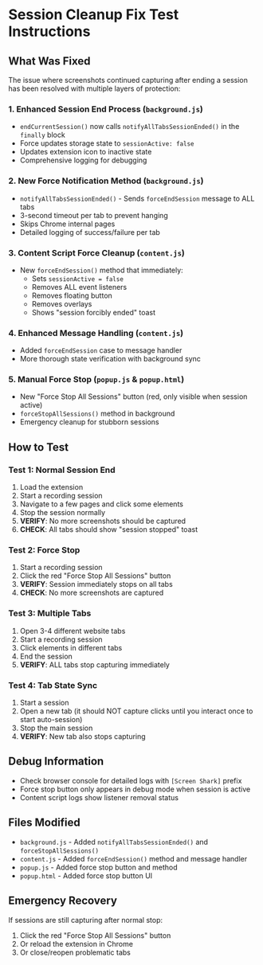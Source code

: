 # Session Cleanup Fix Test Instructions

## What Was Fixed
The issue where screenshots continued capturing after ending a session has been resolved with multiple layers of protection:

### 1. **Enhanced Session End Process** (`background.js`)
- `endCurrentSession()` now calls `notifyAllTabsSessionEnded()` in the `finally` block
- Force updates storage state to `sessionActive: false`
- Updates extension icon to inactive state
- Comprehensive logging for debugging

### 2. **New Force Notification Method** (`background.js`)
- `notifyAllTabsSessionEnded()` - Sends `forceEndSession` message to ALL tabs
- 3-second timeout per tab to prevent hanging
- Skips Chrome internal pages
- Detailed logging of success/failure per tab

### 3. **Content Script Force Cleanup** (`content.js`)
- New `forceEndSession()` method that immediately:
  - Sets `sessionActive = false`
  - Removes ALL event listeners
  - Removes floating button
  - Removes overlays
  - Shows "session forcibly ended" toast

### 4. **Enhanced Message Handling** (`content.js`)
- Added `forceEndSession` case to message handler
- More thorough state verification with background sync

### 5. **Manual Force Stop** (`popup.js` & `popup.html`)
- New "Force Stop All Sessions" button (red, only visible when session active)
- `forceStopAllSessions()` method in background
- Emergency cleanup for stubborn sessions

## How to Test

### Test 1: Normal Session End
1. Load the extension
2. Start a recording session
3. Navigate to a few pages and click some elements
4. Stop the session normally
5. **VERIFY**: No more screenshots should be captured
6. **CHECK**: All tabs should show "session stopped" toast

### Test 2: Force Stop
1. Start a recording session
2. Click the red "Force Stop All Sessions" button
3. **VERIFY**: Session immediately stops on all tabs
4. **CHECK**: No more screenshots are captured

### Test 3: Multiple Tabs
1. Open 3-4 different website tabs
2. Start a recording session
3. Click elements in different tabs
4. End the session
5. **VERIFY**: ALL tabs stop capturing immediately

### Test 4: Tab State Sync
1. Start a session
2. Open a new tab (it should NOT capture clicks until you interact once to start auto-session)
3. Stop the main session
4. **VERIFY**: New tab also stops capturing

## Debug Information
- Check browser console for detailed logs with `[Screen Shark]` prefix
- Force stop button only appears in debug mode when session is active
- Content script logs show listener removal status

## Files Modified
- `background.js` - Added `notifyAllTabsSessionEnded()` and `forceStopAllSessions()`
- `content.js` - Added `forceEndSession()` method and message handler
- `popup.js` - Added force stop button and method
- `popup.html` - Added force stop button UI

## Emergency Recovery
If sessions are still capturing after normal stop:
1. Click the red "Force Stop All Sessions" button
2. Or reload the extension in Chrome
3. Or close/reopen problematic tabs
